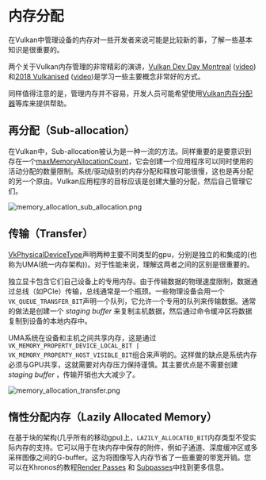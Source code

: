 # 内存分配
在Vulkan中管理设备的内存对一些开发者来说可能是比较新的事，了解一些基本知识是很重要的。

两个关于Vulkan内存管理的非常精彩的演讲，[Vulkan Dev Day Montreal](https://www.khronos.org/assets/uploads/developers/library/2018-vulkan-devday/03-Memory.pdf) ([video](https://www.youtube.com/watch?v=rXSdDE7NWmA))和[2018 Vulkanised](https://www.khronos.org/assets/uploads/developers/library/2018-vulkanised/03-Steven-Tovey-VulkanMemoryManagement_Vulkanised2018.pdf) ([video](https://www.youtube.com/watch?v=zSG6dPq57P8))是学习一些主要概念非常好的方式。

同样值得注意的是，管理内存并不容易，开发人员可能希望使用[Vulkan内存分配器](https://github.com/GPUOpen-LibrariesAndSDKs/VulkanMemoryAllocator)等库来提供帮助。

## 再分配（Sub-allocation）
在Vulkan中，Sub-allocation被认为是一种一流的方法。同样重要的是要意识到存在一个[maxMemoryAllocationCount](https://www.khronos.org/registry/vulkan/specs/1.1/html/vkspec.html#limits-maxMemoryAllocationCount)，它会创建一个应用程序可以同时使用的活动分配的数量限制。系统/驱动级别的内存分配和释放可能很慢，这也是再分配的另一个原由。Vulkan应用程序的目标应该是创建大量的分配，然后自己管理它们。

![memory_allocation_sub_allocation.png](../images/memory_allocation_sub_allocation.png)

## 传输（Transfer）
[VkPhysicalDeviceType](https://www.khronos.org/registry/vulkan/specs/1.1/html/vkspec.html#VkPhysicalDeviceType)声明两种主要不同类型的gpu，分别是独立的和集成的(也称为UMA(统一内存架构))。对于性能来说，理解这两者之间的区别是很重要的。

独立显卡包含它们自己设备上的专用内存。由于传输数据的物理速度限制，数据通过总线（如PCIe）传输，总线通常是一个瓶颈。一些物理设备会用一个`VK_QUEUE_TRANSFER_BIT`声明一个队列，它允许一个专用的队列来传输数据。通常的做法是创建一个 _staging buffer_ 来复制主机数据，然后通过命令缓冲区将数据复制到设备的本地内存中。

UMA系统在设备和主机之间共享内存，这是通过`VK_MEMORY_PROPERTY_DEVICE_LOCAL_BIT | VK_MEMORY_PROPERTY_HOST_VISIBLE_BIT`组合来声明的。这样做的缺点是系统内存必须与GPU共享，这就需要对内存压力保持谨慎。其主要优点是不需要创建 _staging buffer_ ，传输开销也大大减少了。

![memory_allocation_transfer.png](../images/memory_allocation_transfer.png)

## 惰性分配内存（Lazily Allocated Memory）
在基于块的架构(几乎所有的移动gpu)上，`LAZILY_ALLOCATED_BIT`内存类型不受实际内存的支持。它可以用于在块内存中保存的附件，例如子通道、深度缓冲区或多采样图像之间的G-buffer。这为将图像写入内存节省了一些重要的带宽开销。您可以在Khronos的教程[Render Passes](https://github.com/KhronosGroup/Vulkan-Samples/blob/master/samples/performance/render_passes/render_passes_tutorial.md) 和 [Subpasses](https://github.com/KhronosGroup/Vulkan-Samples/blob/master/samples/performance/render_subpasses/render_subpasses_tutorial.md)中找到更多信息。
